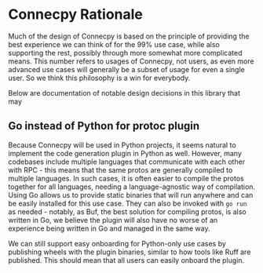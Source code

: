# Connecpy Rationale

Much of the design of Connecpy is based on the principle of providing the best
experience we can think of for the 99% use case, while also supporting the
rest, possibly through more somewhat more complicated means. This number refers
to usages of Connecpy, not users, as even more advanced use cases will
generally be a subset of usage for even a single user. So we think this
philosophy is a win for everybody.

Below are documentation of notable design decisions in this library that may

## Go instead of Python for protoc plugin

Because Connecpy will be used in Python projects, it seems natural to implement
the code generation plugin in Python as well. However, many codebases include
multiple languages that communicate with each other with RPC - this means that
the same protos are generally compiled to multiple languages. In such cases,
it is often easier to compile the protos together for all languages, needing
a language-agnostic way of compilation. Using Go allows us to provide static
binaries that will run anywhere and can be easily installed for this use case.
They can also be invoked with `go run` as needed - notably, as Buf, the best
solution for compiling protos, is also written in Go, we believe the plugin
will also have no worse of an experience being written in Go and managed in
the same way.

We can still support easy onboarding for Python-only use cases by publishing
wheels with the plugin binaries, similar to how tools like Ruff are published.
This should mean that all users can easily onboard the plugin.
